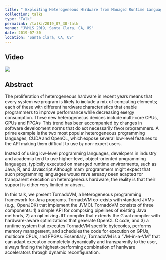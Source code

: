 ```yaml
---
title: " Exploiting Heterogeneous Hardware from Managed Runtime Languages"
collection: talks
type: "Talk"
permalink: /talks/2019_07_30-talk
venue: "JVMLS 2019, Santa Clara, CA, US"
date: 2019-07-30
location: "Santa Clara, CA, US"
---
```



## Video

[![](http://img.youtube.com/vi/nPlacnadR6k/0.jpg)](http://www.youtube.com/watch?v=nPlacnadR6k "TornadoVM @ JVMLS 2019")


## Abstract

The proliferation of heterogeneous hardware in recent years means that every system we program is likely to include a 
mix of computing elements; each of these with different hardware characteristics that enable programmers to improve 
performance while decreasing energy consumption. These new heterogeneous devices include multi-core CPUs, GPUs and FPGAs. 
This trend has been accompanied by changes in software development norms that do not necessarily favor programmers. A prime 
example is the two most popular heterogeneous programming languages, CUDA and OpenCL, which expose several low-level features 
to the API making them difficult to use by non-expert users. 

Instead of using low-level programming languages, developers 
in industry and academia tend to use higher-level, object-oriented programming languages, typically executed on 
managed runtime environments, such as Java, R, and Javascript.Although many programmers might expect that such programming 
languages would have already been adapted for transparent execution on heterogeneous hardware, the reality is that their
support is either very limited or absent. 

In this talk, we present TornadoVM, a heterogeneous programming framework for Java programs. TornadoVM co-exists with 
standard JVMs (e.g., OpenJDK) that implement the JVMCI. TornadoVM consists of three components: 1) a simple API for 
composing pipelines of existing Java methods, 2) an optimizing JIT compiler that extends the Graal compiler with 
hardware-aware optimizations that generate OpenCL C code, and 3) a runtime system that executes TornadoVM specific 
bytecodes, performs memory management, and schedules the code for execution on GPUs, multicore CPUs, and FPGAs. 
Essentially, TornadoVM is a “VM-in-a-VM” that can adapt execution completely dynamically and transparently to the 
user, always finding the highest-performing combination of hardware accelerators through dynamic reconfiguration.
